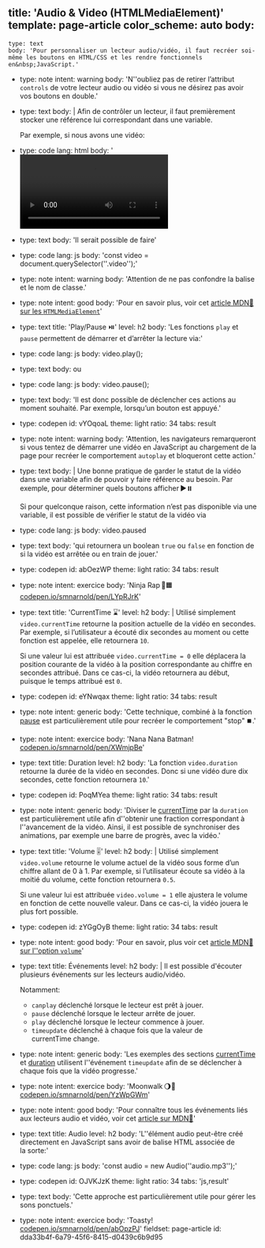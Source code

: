 title: 'Audio & Video (HTMLMediaElement)'
template: page-article
color_scheme: auto
body:
  -
    type: text
    body: 'Pour personnaliser un lecteur audio/vidéo, il faut recréer soi-même les boutons en HTML/CSS et les rendre fonctionnels en&nbsp;JavaScript.'
  -
    type: note
    intent: warning
    body: 'N''oubliez pas de retirer l’attribut `controls` de votre lecteur audio ou vidéo si vous ne désirez pas avoir vos boutons en&nbsp;double.'
  -
    type: text
    body: |
      Afin de contrôler un lecteur, il faut premièrement stocker une référence lui correspondant dans une&nbsp;variable. 
      
      Par exemple, si nous avons une&nbsp;vidéo:
  -
    type: code
    lang: html
    body: '<video src=”video.mp4” class=”video”>'
  -
    type: text
    body: 'Il serait possible de faire'
  -
    type: code
    lang: js
    body: 'const video = document.querySelector(''.video'');'
  -
    type: note
    intent: warning
    body: 'Attention de ne pas confondre la balise et le nom de&nbsp;classe.'
  -
    type: note
    intent: good
    body: 'Pour en savoir plus, voir cet [article MDN🦖 sur les&nbsp;`HTMLMediaElement`](https://developer.mozilla.org/fr/docs/Web/API/HTMLMediaElement)'
  -
    type: text
    title: 'Play/Pause ⏯️'
    level: h2
    body: 'Les fonctions `play` et `pause` permettent de démarrer et d’arrêter la lecture&nbsp;via:'
  -
    type: code
    lang: js
    body: video.play();
  -
    type: text
    body: ou
  -
    type: code
    lang: js
    body: video.pause();
  -
    type: text
    body: 'Il est donc possible de déclencher ces actions au moment souhaité. Par exemple, lorsqu’un bouton est&nbsp;appuyé.'
  -
    type: codepen
    id: vYOqoaL
    theme: light
    ratio: 34
    tabs: result
  -
    type: note
    intent: warning
    body: 'Attention, les navigateurs remarqueront si vous tentez de démarrer une vidéo en JavaScript au chargement de la page pour recréer le comportement `autoplay` et bloqueront cette&nbsp;action.'
  -
    type: text
    body: |
      Une bonne pratique de garder le statut de la vidéo dans une variable afin de pouvoir y faire référence au besoin. Par exemple, pour déterminer quels boutons&nbsp;afficher&thinsp;▶️⏸️ 
      
      Si pour quelconque raison, cette information n’est pas disponible via une variable, il est possible de vérifier le statut de la vidéo&nbsp;via
  -
    type: code
    lang: js
    body: video.paused
  -
    type: text
    body: 'qui retournera un boolean `true` ou `false` en fonction de si la vidéo est arrêtée ou en train de&nbsp;jouer.'
  -
    type: codepen
    id: abOezWP
    theme: light
    ratio: 34
    tabs: result
  -
    type: note
    intent: exercice
    body: 'Ninja Rap&thinsp;🐢🟧 [codepen.io/smnarnold/pen/LYpRJrK](https://codepen.io/smnarnold/pen/LYpRJrK?editors=0010)'
  -
    type: text
    title: 'CurrentTime ⌛'
    level: h2
    body: |
      Utilisé simplement `video.currentTime` retourne la position actuelle de la vidéo en secondes. Par exemple, si l’utilisateur a écouté dix secondes au moment ou cette fonction est appelée, elle retournera&nbsp;`10`.
      
      Si une valeur lui est attribuée `video.currentTime = 0` elle déplacera la position courante de la vidéo à la position correspondante au chiffre en secondes attribué. Dans ce cas-ci, la vidéo retournera au début, puisque le temps attribué est&nbsp;`0`.
  -
    type: codepen
    id: eYNwqax
    theme: light
    ratio: 34
    tabs: result
  -
    type: note
    intent: generic
    body: 'Cette technique, combiné à la fonction [pause](#playpause) est particulièrement utile pour recréer le comportement&nbsp;"stop"&thinsp;⏹️.'
  -
    type: note
    intent: exercice
    body: 'Nana Nana Batman! [codepen.io/smnarnold/pen/XWmjpBe](https://codepen.io/smnarnold/pen/XWmjpBe?editors=0010)'
  -
    type: text
    title: Duration
    level: h2
    body: 'La fonction `video.duration` retourne la durée de la vidéo en secondes. Donc si une vidéo dure dix secondes, cette fonction retournera&nbsp;`10`.'
  -
    type: codepen
    id: PoqMYea
    theme: light
    ratio: 34
    tabs: result
  -
    type: note
    intent: generic
    body: 'Diviser le [currentTime](#currenttime) par la `duration` est particulièrement utile afin d''obtenir une fraction correspondant à l''avancement de la vidéo. Ainsi, il est possible de synchroniser des animations, par exemple une barre de progrès, avec la&nbsp;vidéo.'
  -
    type: text
    title: 'Volume 🎚️'
    level: h2
    body: |
      Utilisé simplement `video.volume` retourne le volume actuel de la vidéo sous forme d’un chiffre allant de 0 à 1. Par exemple, si l’utilisateur écoute sa vidéo à la moitié du volume, cette fonction retournera&nbsp;`0.5`.
      
      Si une valeur lui est attribuée `video.volume = 1` elle ajustera le volume en fonction de cette nouvelle valeur. Dans ce cas-ci, la vidéo jouera le plus fort&nbsp;possible.
  -
    type: codepen
    id: zYGgOyB
    theme: light
    ratio: 34
    tabs: result
  -
    type: note
    intent: good
    body: 'Pour en savoir, plus voir cet [article MDN🦖 sur l''option&nbsp;`volume`](https://developer.mozilla.org/fr/docs/Web/API/HTMLMediaElement/volume)'
  -
    type: text
    title: Événements
    level: h2
    body: |
      Il est possible d'écouter plusieurs événements sur les lecteurs audio/vidéo. 
      
      Notamment:
      
      - `canplay` déclenché lorsque le lecteur est prêt à&nbsp;jouer.
      - `pause` déclenché lorsque le lecteur arrête de&nbsp;jouer.
      - `play` déclenché lorsque le lecteur commence à&nbsp;jouer.
      - `timeupdate` déclenché à chaque fois que la valeur de currentTime&nbsp;change.
  -
    type: note
    intent: generic
    body: 'Les exemples des sections [currentTime](#currenttime) et [duration](#duration) utilisent l''événement `timeupdate` afin de se déclencher à chaque fois que la vidéo&nbsp;progresse.'
  -
    type: note
    intent: exercice
    body: 'Moonwalk&thinsp;🌖🚶 [codepen.io/smnarnold/pen/YzWpGWm](https://codepen.io/smnarnold/pen/YzWpGWm?editors=0010)'
  -
    type: note
    intent: good
    body: 'Pour connaître tous les événements liés aux lecteurs audio et vidéo, voir cet [article sur&nbsp;MDN🦖](https://developer.mozilla.org/fr/docs/Web/Guide/DOM/Events/evenement_medias)'
  -
    type: text
    title: Audio
    level: h2
    body: 'L''élément audio peut-être créé directement en JavaScript sans avoir de balise HTML associée de la&nbsp;sorte:'
  -
    type: code
    lang: js
    body: 'const audio = new Audio(''audio.mp3'');'
  -
    type: codepen
    id: OJVKJzK
    theme: light
    ratio: 34
    tabs: 'js,result'
  -
    type: text
    body: 'Cette approche est  particulièrement utile pour gérer les sons ponctuels.'
  -
    type: note
    intent: exercice
    body: 'Toasty! [codepen.io/smnarnold/pen/abOpzPJ](https://codepen.io/smnarnold/pen/abOpzPJ?editors=001)'
fieldset: page-article
id: dda33b4f-6a79-45f6-8415-d0439c6b9d95
